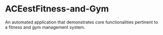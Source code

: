 # ACEestFitness-and-Gym
An automated application that demonstrates core functionalities pertinent to a fitness and gym management system.
